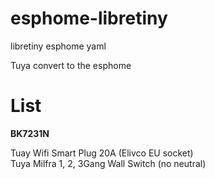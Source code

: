 # esphome-libretiny
libretiny esphome yaml

Tuya convert to the esphome

# List

**BK7231N**

 Tuay Wifi Smart Plug 20A (Elivco EU socket)
 <br>
 Tuya Milfra 1, 2, 3Gang Wall Switch (no neutral)
